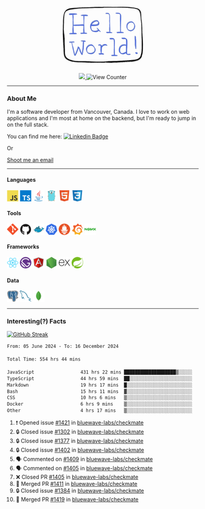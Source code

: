 <div align="center">
    <img src="./img/hello_world.webp" height="200px" width="">
    <div>
        <a href="https://www.linkedin.com/in/ajhollid">
            <img src="https://img.shields.io/badge/LinkedIn-blue"/>
        </a>
        <img src="https://komarev.com/ghpvc/?username=ajhollid&color=yellow" alt="View Counter">
    </div>
</div>

---

### About Me

I'm a software developer from Vancouver, Canada. I love to work on web applications and I'm most at home on the backend, but I'm ready to jump in on the full stack.

You can find me here: [![Linkedin Badge](https://img.shields.io/badge/-ajhollid-blue?style=flat&logo=Linkedin&logoColor=white)](https://www.linkedin.com/in/ajhollid)

Or

[Shoot me an email](mailto:ajhollid@gmail.com)

---

#### Languages

<div>
    <img src="./img/devicons/javascript-original.svg" width=30 height=30 alt="JavaScript">
    <img src="/img/devicons/typescript-original.svg" width=30 height=30 alt="TypeScript">
    <img src="./img/devicons/java-original.svg" width=30 height=30 alt="Java">
    <img src="./img/devicons/go-original.svg" width=30 height=30 alt="Golang">
    <img src="./img/devicons/html5-original.svg" width=30 height=30 alt="HTML 5">
    <img src="./img/devicons/css3-original.svg" width=30 height=30 alt="CSS 3">
</div>

#### Tools

<div>
    <img src="./img/devicons/git-original.svg" width=30 height=30 alt="Git">
    <img src="./img/devicons/github-original.svg" width=30 height=30 alt="Github">
    <img src="./img/devicons/docker-original.svg" width=30 
    height=30 alt="Docker">
    <img src="./img/devicons/kubernetes-original.svg" width=30 height=30 alt="K8">
    <img src="./img/devicons/prometheus-original.svg" width=30 height=30 alt="Prometheus">
    <img src="./img/devicons/grafana-original.svg" width=30 height=30 alt="Grafana">
    <img src="./img/devicons/nginx-original.svg" width=30 height=30 alt="Nginx">
</div>

#### Frameworks

<div>
    <img src="./img/devicons/react-original.svg" width=30 height=30 alt="React">
    <img src="./img/devicons/gatsby-original.svg" width=30 height=30 alt="Gatsby">
    <img src="./img/devicons/angularjs-original.svg" width=30 height=30 alt="AngularJS">
    <img src="./img/devicons/nodejs-original.svg" width=30 height=30 alt="NodeJS">
    <img src="./img/devicons/express-original.svg" width=30 height=30 alt="Express">
    <img src="./img/devicons/spring-original.svg" width=30 height=30 alt="Spring">
</div>

#### Data

<div>
    <img src="./img/devicons/postgresql-original.svg" width=30 height=30 alt="Postgresql">
    <img src="./img/devicons/mysql-original.svg" width=30 height=30 alt="Mysql">
    <img src="./img/devicons/mongodb-original.svg" width=30 height=30 alt="MongoDB">
</div>

---

### Interesting(?) Facts

[![GitHub Streak](http://github-readme-streak-stats.herokuapp.com?user=ajhollid)](https://git.io/streak-stats)

 <!--START_SECTION:waka-->

```txt
From: 05 June 2024 - To: 16 December 2024

Total Time: 554 hrs 44 mins

JavaScript                 431 hrs 22 mins ███████████████████▒░░░░░   77.16 %
TypeScript                 44 hrs 59 mins  ██░░░░░░░░░░░░░░░░░░░░░░░   08.05 %
Markdown                   19 hrs 17 mins  █░░░░░░░░░░░░░░░░░░░░░░░░   03.45 %
Bash                       15 hrs 11 mins  ▓░░░░░░░░░░░░░░░░░░░░░░░░   02.72 %
CSS                        10 hrs 6 mins   ▒░░░░░░░░░░░░░░░░░░░░░░░░   01.81 %
Docker                     6 hrs 9 mins    ▒░░░░░░░░░░░░░░░░░░░░░░░░   01.10 %
Other                      4 hrs 17 mins   ▒░░░░░░░░░░░░░░░░░░░░░░░░   00.77 %
```

<!--END_SECTION:waka-->


<!--START_SECTION:activity-->
1. ❗ Opened issue [#1421](https://github.com/bluewave-labs/checkmate/issues/1421) in [bluewave-labs/checkmate](https://github.com/bluewave-labs/checkmate)
2. 🔒 Closed issue [#1302](https://github.com/bluewave-labs/checkmate/issues/1302) in [bluewave-labs/checkmate](https://github.com/bluewave-labs/checkmate)
3. 🔒 Closed issue [#1377](https://github.com/bluewave-labs/checkmate/issues/1377) in [bluewave-labs/checkmate](https://github.com/bluewave-labs/checkmate)
4. 🔒 Closed issue [#1402](https://github.com/bluewave-labs/checkmate/issues/1402) in [bluewave-labs/checkmate](https://github.com/bluewave-labs/checkmate)
5. 🗣 Commented on [#1409](https://github.com/bluewave-labs/checkmate/pull/1409#issuecomment-2549224809) in [bluewave-labs/checkmate](https://github.com/bluewave-labs/checkmate)
6. 🗣 Commented on [#1405](https://github.com/bluewave-labs/checkmate/pull/1405#issuecomment-2549222724) in [bluewave-labs/checkmate](https://github.com/bluewave-labs/checkmate)
7. ❌ Closed PR [#1405](https://github.com/bluewave-labs/checkmate/pull/1405) in [bluewave-labs/checkmate](https://github.com/bluewave-labs/checkmate)
8. 🎉 Merged PR [#1411](https://github.com/bluewave-labs/checkmate/pull/1411) in [bluewave-labs/checkmate](https://github.com/bluewave-labs/checkmate)
9. 🔒 Closed issue [#1384](https://github.com/bluewave-labs/checkmate/issues/1384) in [bluewave-labs/checkmate](https://github.com/bluewave-labs/checkmate)
10. 🎉 Merged PR [#1419](https://github.com/bluewave-labs/checkmate/pull/1419) in [bluewave-labs/checkmate](https://github.com/bluewave-labs/checkmate)
<!--END_SECTION:activity-->
